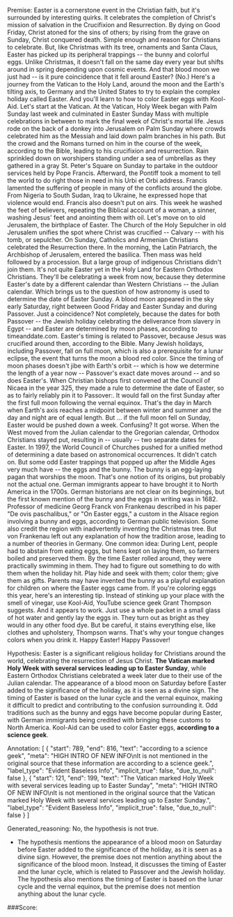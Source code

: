
Premise:
Easter is a cornerstone event in the Christian faith, but it's surrounded by interesting quirks. It celebrates the completion of Christ's mission of salvation in the Crucifixion and Resurrection. By dying on Good Friday, Christ atoned for the sins of others; by rising from the grave on Sunday, Christ conquered death. Simple enough and reason for Christians to celebrate. But, like Christmas with its tree, ornaments and Santa Claus, Easter has picked up its peripheral trappings -- the bunny and colorful eggs.  Unlike Christmas, it doesn't fall on the same day every year but shifts around in spring depending upon cosmic events. And that blood moon we just had -- is it pure coincidence that it fell around Easter? (No.) Here's a journey from the Vatican to the Holy Land, around the moon and the Earth's tilting axis, to Germany and the United States to try to explain the complex holiday called Easter. And you'll learn to how to color Easter eggs with Kool-Aid. Let's start at the Vatican. At the Vatican, Holy Week began with Palm Sunday last week and culminated in Easter Sunday Mass with multiple celebrations in between to mark the final week of Christ's mortal life. Jesus rode on the back of a donkey into Jerusalem on Palm Sunday where crowds celebrated him as the Messiah and laid down palm branches in his path. But the crowd and the Romans turned on him in the course of the week, according to the Bible, leading to his crucifixion and resurrection. Rain sprinkled down on worshipers standing under a sea of umbrellas as they gathered in a gray St. Peter's Square on Sunday to partake in the outdoor services held by Pope Francis. Afterward, the Pontiff took a moment to tell the world to do right those in need in his Urbi et Orbi address. Francis lamented the suffering of people in many of the conflicts around the globe. From Nigeria to South Sudan, Iraq to Ukraine, he expressed hope that violence would end. Francis also doesn't put on airs. This week he washed the feet of believers, repeating the Biblical account of a woman, a sinner, washing Jesus' feet and anointing them with oil. Let's move on to old Jerusalem, the birthplace of Easter. The Church of the Holy Sepulcher in old Jerusalem unifies the spot where Christ was crucified -- Calvary -- with his tomb, or sepulcher. On Sunday, Catholics and Armenian Christians celebrated the Resurrection there. In the morning, the Latin Patriarch, the Archbishop of Jerusalem, entered the basilica. Then mass was held followed by a procession. But a large group of indigenous Christians didn't join them. It's not quite Easter yet in the Holy Land for Eastern Orthodox Christians. They'll be celebrating a week from now, because they determine Easter's date by a different calendar than Western Christians -- the Julian calendar. Which brings us to the question of how astronomy is used to determine the date of Easter Sunday. A blood moon appeared in the sky early Saturday, right between Good Friday and Easter Sunday and during Passover. Just a coincidence? Not completely, because the dates for both Passover -- the Jewish holiday celebrating the deliverance from slavery in Egypt -- and Easter are determined by moon phases, according to timeanddate.com. Easter's timing is related to Passover, because Jesus was crucified around then, according to the Bible. Many Jewish holidays, including Passover, fall on full moon, which is also a prerequisite for a lunar eclipse, the event that turns the moon a blood red color. Since the timing of moon phases doesn't jibe with Earth's orbit -- which is how we determine the length of a year now -- Passover's exact date moves around -- and so does Easter's. When Christian bishops first convened at the Council of Nicaea in the year 325, they made a rule to determine the date of Easter, so as to fairly reliably pin it to Passover:. It would fall on the first Sunday after the first full moon following the vernal equinox. That's the day in March when Earth's axis reaches a midpoint between winter and summer and the day and night are of equal length. But ... if the full moon fell on Sunday, Easter would be pushed down a week. Confusing? It got worse. When the West moved from the Julian calendar to the Gregorian calendar, Orthodox Christians stayed put, resulting in -- usually -- two separate dates for Easter. In 1997, the World Council of Churches pushed for a unified method of determining a date based on astronomical occurrences. It didn't catch on. But some odd Easter trappings that popped up after the Middle Ages very much have -- the eggs and the bunny. The bunny is an egg-laying pagan that worships the moon. That's one notion of its origins, but probably not the actual one. German immigrants appear to have brought it to North America in the 1700s. German historians are not clear on its beginnings, but the first known mention of the bunny and the eggs in writing was in 1682. Professor of medicine Georg Franck von Frankenau described in his paper "De ovis paschalibus," or "On Easter eggs," a custom in the Alsace region involving a bunny and eggs, according to German public television. Some also credit the region with inadvertently inventing the Christmas tree. But von Frankenau left out any explanation of how the tradition arose, leading to a number of theories in Germany. One common idea: During Lent, people had to abstain from eating eggs, but hens kept on laying them, so farmers boiled and preserved them. By the time Easter rolled around, they were practically swimming in them. They had to figure out something to do with them when the holiday hit. Play hide and seek with them; color them; give them as gifts. Parents may have invented the bunny as a playful explanation for children on where the Easter eggs came from. If you're coloring eggs this year, here's an interesting tip.  Instead of stinking up your place with the smell of vinegar, use Kool-Aid, YouTube science geek Grant Thompson suggests. And it appears to work. Just use a whole packet in a small glass of hot water and gently lay the eggs in. They turn out as bright as they would in any other food dye. But be careful, it stains everything else, like clothes and upholstery, Thompson warns. That's why your tongue changes colors when you drink it. Happy Easter! Happy Passover!


Hypothesis:
Easter is a significant religious holiday for Christians around the world, celebrating the resurrection of Jesus Christ. **The Vatican marked Holy Week with several services leading up to Easter Sunday**, while Eastern Orthodox Christians celebrated a week later due to their use of the Julian calendar. The appearance of a blood moon on Saturday before Easter added to the significance of the holiday, as it is seen as a divine sign. The timing of Easter is based on the lunar cycle and the vernal equinox, making it difficult to predict and contributing to the confusion surrounding it. Odd traditions such as the bunny and eggs have become popular during Easter, with German immigrants being credited with bringing these customs to North America. Kool-Aid can be used to color Easter eggs, **according to a science geek**.

Annotation:
[
  {
    "start": 789,
    "end": 816,
    "text": "according to a science geek",
    "meta": "HIGH INTRO OF NEW INFO\nIt is not mentioned in the original source that these information are according to a science geek.",
    "label_type": "Evident Baseless Info",
    "implicit_true": false,
    "due_to_null": false
  },
  {
    "start": 121,
    "end": 199,
    "text": "The Vatican marked Holy Week with several services leading up to Easter Sunday",
    "meta": "HIGH INTRO OF NEW INFO\nIt is not mentioned in the original source that the Vatican marked Holy Week with several services leading up to Easter Sunday.",
    "label_type": "Evident Baseless Info",
    "implicit_true": false,
    "due_to_null": false
  }
]

Generated_reasoning:
No, the hypothesis is not true. 
- The hypothesis mentions the appearance of a blood moon on Saturday before Easter added to the significance of the holiday, as it is seen as a divine sign. However, the premise does not mention anything about the significance of the blood moon. Instead, it discusses the timing of Easter and the lunar cycle, which is related to Passover and the Jewish holiday. The hypothesis also mentions the timing of Easter is based on the lunar cycle and the vernal equinox, but the premise does not mention anything about the lunar cycle.

###Score:
